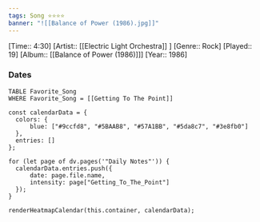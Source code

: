 ```yaml
---
tags: Song ⭐⭐⭐⭐ 
banner: "![[Balance of Power (1986).jpg]]"
---
```

[Time:: 4:30]
[Artist:: [[Electric Light Orchestra]] ]
[Genre:: Rock]
[Played:: 19]
[Album:: [[Balance of Power (1986)]]]
[Year:: 1986]
### Dates
````dataview
TABLE Favorite_Song
WHERE Favorite_Song = [[Getting To The Point]]
````

  ```dataviewjs
const calendarData = { 
	colors: { 
		blue: ["#9ccfd8", "#5BAAB8", "#57A1BB", "#5da8c7", "#3e8fb0"] 
	}, 
	entries: [] 
}; 

for (let page of dv.pages('"Daily Notes"')) { 
	calendarData.entries.push({ 
		date: page.file.name, 
		intensity: page["Getting_To_The_Point"]
	}); 
} 

renderHeatmapCalendar(this.container, calendarData);
```
